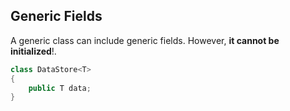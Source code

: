 ## Generic Fields

A generic class can include generic fields. However, **it cannot be initialized**!.

```cs
class DataStore<T>
{
    public T data;
}
```
